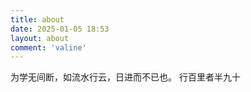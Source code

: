 ```yaml
---
title: about
date: 2025-01-05 18:53
layout: about
comment: 'valine'
---
```


为学无间断，如流水行云，日进而不已也。
行百里者半九十